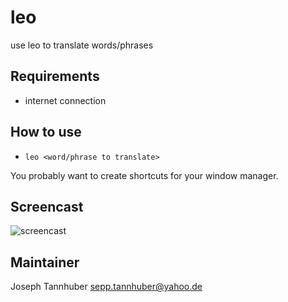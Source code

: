 # leo

use leo to translate words/phrases

## Requirements

* internet connection

## How to use

* `leo <word/phrase to translate>`

You probably want to create shortcuts for your window manager.

## Screencast

![screencast][screencast]

## Maintainer

Joseph Tannhuber <sepp.tannhuber@yahoo.de>

[screencast]: https://raw.githubusercontent.com/tannhuber/media/master/leo.gif
